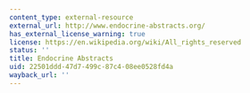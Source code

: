 ```yaml
---
content_type: external-resource
external_url: http://www.endocrine-abstracts.org/
has_external_license_warning: true
license: https://en.wikipedia.org/wiki/All_rights_reserved
status: ''
title: Endocrine Abstracts
uid: 22501ddd-47d7-499c-87c4-08ee0528fd4a
wayback_url: ''
---
```

